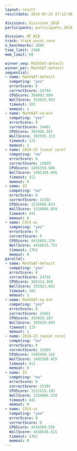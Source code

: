```yaml
---
layout: result
resultdate: 2019-07-23 17:12:58

divisions: divisions_2019
participants: participants_2019

division: QF_NIA
track: track_unsat_core
n_benchmarks: 2045
time_limit: 2400
mem_limit: 60

winner_seq: MathSAT-default
winner_par: MathSAT-default
sequential:
- name: MathSAT-default
  competing: "yes"
  errorScore: 0
  correctScore: 24744
  CPUScore: 356092.099
  WallScore: 355925.933
  timeout: 103
  memout: 1
- name: MathSAT-na-ext
  competing: "yes"
  errorScore: 0
  correctScore: 24461
  CPUScore: 392995.387
  WallScore: 392935.153
  timeout: 123
  memout: 1
- name: 2018-Z3 (unsat core)
  competing: "no"
  errorScore: 0
  correctScore: 15659
  CPUScore: 1495359.666
  WallScore: 1495384.605
  timeout: 411
  memout: 0
- name: Z3
  competing: "no"
  errorScore: 0
  correctScore: 15392
  CPUScore: 1515008.623
  WallScore: 1514984.859
  timeout: 441
  memout: 0
- name: CVC4-uc
  competing: "yes"
  errorScore: 0
  correctScore: 0
  CPUScore: 4415863.376
  WallScore: 4416615.731
  timeout: 1763
  memout: 0
parallel:
- name: MathSAT-default
  competing: "yes"
  errorScore: 0
  correctScore: 24744
  CPUScore: 356114.369
  WallScore: 355921.683
  timeout: 103
  memout: 1
- name: MathSAT-na-ext
  competing: "yes"
  errorScore: 0
  correctScore: 24461
  CPUScore: 393020.207
  WallScore: 392929.893
  timeout: 123
  memout: 1
- name: 2018-Z3 (unsat core)
  competing: "no"
  errorScore: 0
  correctScore: 15659
  CPUScore: 1495459.316
  WallScore: 1495368.455
  timeout: 411
  memout: 0
- name: Z3
  competing: "no"
  errorScore: 0
  correctScore: 15392
  CPUScore: 1515115.193
  WallScore: 1514966.529
  timeout: 441
  memout: 0
- name: CVC4-uc
  competing: "yes"
  errorScore: 0
  correctScore: 0
  CPUScore: 4416509.556
  WallScore: 4416536.521
  timeout: 1763
  memout: 0
---
```

